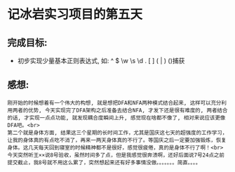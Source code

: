 # 记冰岩实习项目的第五天

## 完成目标:

+ 初步实现少量基本正则表达式, 如: ^ $ \\w \\s \\d . [ ]  ( | )  ()捕获
## 感想:

    刚开始的时候想着有一个伟大的构想, 就是想把DFA和NFA两种模式结合起来, 这样可以充分利用两者的优势, 今天实现完了DFA架构之后准备去结合NFA, 才发下还是很有难度的, 两者结合的话, 才实现一点点功能, 就发现耦合度瞬间上升, 感觉现在啥都不像了, 相对来说应该更像DFA吧。<br>
    第二个就是身体方面, 结果这三个星期的长时间工作，尤其是国庆这七天的超强度的工作学习，让我的身体真的有点吃不消了，再来一两天身体真的不行了。等国庆之后一定要加强锻炼，恢复身体。这几天每天回到寝室的时候精神都不是很好，感觉很疲倦，真的是身体不行了啊！<br>
    今天突然听王××说8号验收，虽然时间多了点，但是我感觉很奔溃啊，还好后面说7号24点之前提交截止，我8号就不用这么累了，突然想起来还有好多事情没做。。。。。。。简直。。。。

